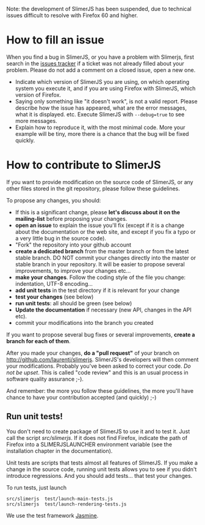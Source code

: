 

Note: the development of SlimerJS has been suspended, due to technical issues difficult to resolve with Firefox 60 
and higher.




How to fill an issue
====================

When you find a bug in SlimerJS, or you have a problem with Slimerjs, first search in the 
[issues tracker](https://github.com/laurentj/slimerjs/issues) if a ticket was not already filled about your problem. Please do not add a comment on a closed issue, open a new one.

- Indicate which version of SlimerJS you are using, on which operating system
  you execute it, and if you are using Firefox with SlimerJS, which version of Firefox.
- Saying only something like "it doesn't work", is not a valid report. Please describe how the issue
  has appeared, what are the error messages, what it is displayed. etc. Execute
  SlimerJS with `--debug=true` to see more messages.
- Explain how to reproduce it, with the most minimal code. More your example
  will be tiny, more there is a chance that the bug will be fixed quickly.


How to contribute to SlimerJS
=============================

If you want to provide modification on the source code of SlimerJS, or
any other files stored in the git repository, please follow these guidelines.

To propose any changes, you should:

- If this is a significant change, please **let's discuss about it on the
  mailing-list** before proposing your changes.
- **open an issue** to explain the issue you'll fix (except if it is a change about
  the documentation or the web site, and except if you fix a typo or a very little bug
  in the source code).
- "Fork" the repository into your github account
- **create a dedicated branch** from the master branch or from
  the latest stable branch.
  DO NOT commit your changes directly into the master or stable branch
  in your repository. It will be easier to propose several improvements,
  to improve your changes etc...
- **make your changes**. Follow the coding style of the file you change: indentation,
  UTF-8 encoding...
- **add unit tests** in the test directory if it is relevant for your change
- **test your changes** (see below)
- **run unit tests**: all should be green (see below)
- **Update the documentation** if necessary (new API, changes in the API etc).
- commit your modifications into the branch you created

If you want to propose several bug fixes or several improvements,
**create a branch for each of them**.

After you made your changes, **do a "pull request"** of your branch on
http://github.com/laurentj/slimerjs. SlimerJS's developers will then
comment your modifications. Probably you've been asked to correct
your code. *Do not be upset*. This is called "code review" and this is
an usual process in software quality assurance ;-).

And remember: the more you follow these guidelines, the more you'll have chance
to have your contribution accepted (and quickly) ;-)

Run unit tests!
---------------

You don't need to create package of SlimerJS to use it and to test it.
Just call the script *src/slimerjs*. If it does not find Firefox, indicate
the path of Firefox into a SLIMERJSLAUNCHER environment variable
(see the installation chapter in the documentation).

Unit tests are scripts that tests almost all features of SlimerJS. If you make
a change in the source code, running unit tests allows you to see if you
didn't introduce regressions. And you should add tests... that test your changes.

To run tests, just launch

    src/slimerjs  test/launch-main-tests.js
    src/slimerjs  test/launch-rendering-tests.js

We use the test framework [Jasmine](http://pivotal.github.io/jasmine/).



